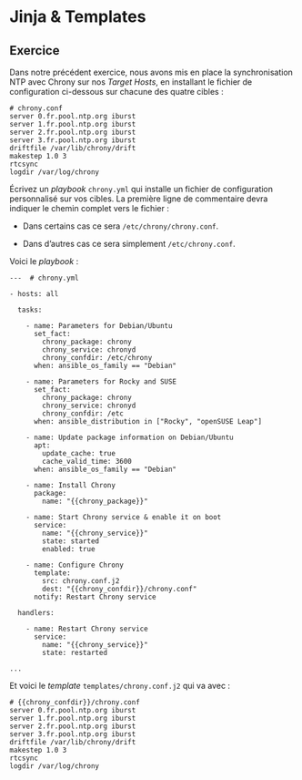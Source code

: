 # Jinja & Templates

## Exercice

Dans notre précédent exercice, nous avons mis en place la synchronisation NTP
avec Chrony sur nos *Target Hosts*, en installant le fichier de configuration
ci-dessous sur chacune des quatre cibles :

```
# chrony.conf
server 0.fr.pool.ntp.org iburst
server 1.fr.pool.ntp.org iburst
server 2.fr.pool.ntp.org iburst
server 3.fr.pool.ntp.org iburst
driftfile /var/lib/chrony/drift
makestep 1.0 3
rtcsync
logdir /var/log/chrony
```

Écrivez un *playbook* `chrony.yml` qui installe un fichier de configuration
personnalisé sur vos cibles. La première ligne de commentaire devra indiquer le
chemin complet vers le fichier :

- Dans certains cas ce sera `/etc/chrony/chrony.conf`.

- Dans d’autres cas ce sera simplement `/etc/chrony.conf`.

Voici le *playbook* :

```
---  # chrony.yml

- hosts: all

  tasks:

    - name: Parameters for Debian/Ubuntu
      set_fact:
        chrony_package: chrony
        chrony_service: chronyd
        chrony_confdir: /etc/chrony
      when: ansible_os_family == "Debian"

    - name: Parameters for Rocky and SUSE
      set_fact:
        chrony_package: chrony
        chrony_service: chronyd
        chrony_confdir: /etc
      when: ansible_distribution in ["Rocky", "openSUSE Leap"]

    - name: Update package information on Debian/Ubuntu
      apt:
        update_cache: true
        cache_valid_time: 3600
      when: ansible_os_family == "Debian"

    - name: Install Chrony
      package:
        name: "{{chrony_package}}"

    - name: Start Chrony service & enable it on boot
      service:
        name: "{{chrony_service}}"
        state: started
        enabled: true

    - name: Configure Chrony
      template:
        src: chrony.conf.j2
        dest: "{{chrony_confdir}}/chrony.conf"
      notify: Restart Chrony service

  handlers:

    - name: Restart Chrony service
      service:
        name: "{{chrony_service}}"
        state: restarted

...
```

Et voici le *template* `templates/chrony.conf.j2` qui va avec :

```
# {{chrony_confdir}}/chrony.conf
server 0.fr.pool.ntp.org iburst
server 1.fr.pool.ntp.org iburst
server 2.fr.pool.ntp.org iburst
server 3.fr.pool.ntp.org iburst
driftfile /var/lib/chrony/drift
makestep 1.0 3
rtcsync
logdir /var/log/chrony
```

